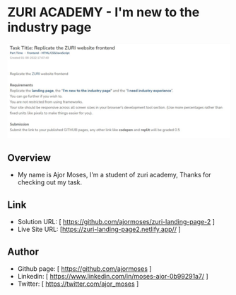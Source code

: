 # ZURI ACADEMY - I'm new to the industry page

![Design preview for the I'm new to the industry page](./design/Assignment.JPG)

## Overview

- My name is Ajor Moses, I'm a student of zuri academy, Thanks for checking out my task.

## Link

- Solution URL: [ https://github.com/ajormoses/zuri-landing-page-2 ]
- Live Site URL: [https://zuri-landing-page2.netlify.app// ]

## Author

- Github page: [ https://github.com/ajormoses ]
- Linkedin: [ https://www.linkedin.com/in/moses-ajor-0b99291a7/ ]
- Twitter: [ https://twitter.com/ajor_moses ]
